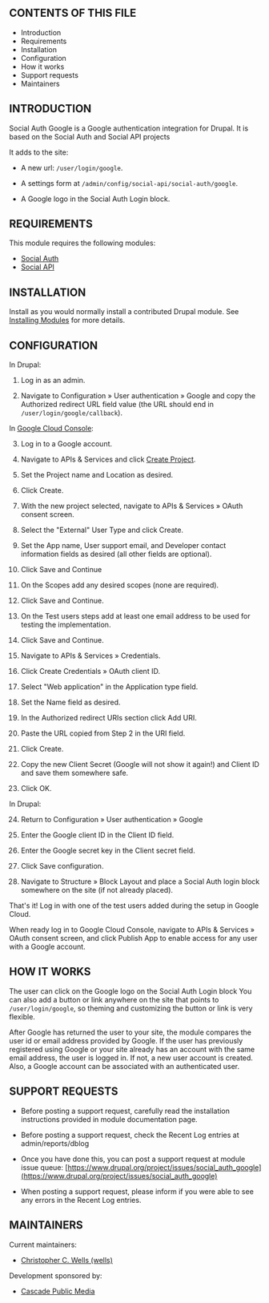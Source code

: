 CONTENTS OF THIS FILE
---------------------

 * Introduction
 * Requirements
 * Installation
 * Configuration
 * How it works
 * Support requests
 * Maintainers


INTRODUCTION
------------

Social Auth Google is a Google authentication integration for
Drupal. It is based on the Social Auth and Social API projects

It adds to the site:

 * A new url: `/user/login/google`.

 * A settings form at `/admin/config/social-api/social-auth/google`.

 * A Google logo in the Social Auth Login block.


REQUIREMENTS
------------

This module requires the following modules:

 * [Social Auth](https://drupal.org/project/social_auth)
 * [Social API](https://drupal.org/project/social_api)


INSTALLATION
------------

Install as you would normally install a contributed Drupal module. See
[Installing Modules](https://www.drupal.org/docs/extending-drupal/installing-modules)
for more details.


CONFIGURATION
-------------

In Drupal:

 1. Log in as an admin.

 2. Navigate to Configuration » User authentication » Google and copy
   the Authorized redirect URL field value (the URL should end in
   `/user/login/google/callback`).

In [Google Cloud Console](https://console.cloud.google.com/):

 3. Log in to a Google account.

 4. Navigate to APIs & Services and click [Create Project](https://console.cloud.google.com/projectcreate).

 5. Set the Project name and Location as desired.

 6. Click Create.

 7. With the new project selected, navigate to APIs & Services » OAuth consent
    screen.

 8. Select the "External" User Type and click Create.

 9. Set the App name, User support email, and Developer contact information
    fields as desired (all other fields are optional).

 10. Click Save and Continue

 11. On the Scopes add any desired scopes (none are required).

 12. Click Save and Continue.

 13. On the Test users steps add at least one email address to be used for
     testing the implementation.

 14. Click Save and Continue.

 15. Navigate to APIs & Services » Credentials.

 16. Click Create Credentials » OAuth client ID.

 17. Select "Web application" in the Application type field.

 18. Set the Name field as desired.

 19. In the Authorized redirect URIs section click Add URI.

 20. Paste the URL copied from Step 2 in the URI field.

 21. Click Create.

 22. Copy the new Client Secret (Google will not show it again!) and Client ID
     and save them somewhere safe.

 23. Click OK.

In Drupal:

 24. Return to Configuration » User authentication » Google

 25. Enter the Google client ID in the Client ID field.

 26. Enter the Google secret key in the Client secret field.

 27. Click Save configuration.

 28. Navigate to Structure » Block Layout and place a Social Auth login block
     somewhere on the site (if not already placed).

That's it! Log in with one of the test users added during the setup in Google
Cloud.

When ready log in to Google Cloud Console, navigate to APIs & Services » OAuth
consent screen, and click Publish App to enable access for any user with a
Google account.


HOW IT WORKS
------------

The user can click on the Google logo on the Social Auth Login block
You can also add a button or link anywhere on the site that points
to `/user/login/google`, so theming and customizing the button or link
is very flexible.

After Google has returned the user to your site, the module compares the user id
or email address provided by Google. If the user has previously registered using
Google or your site already has an account with the same email address, the user
is logged in. If not, a new user account is created. Also, a Google account can
be associated with an authenticated user.


SUPPORT REQUESTS
----------------

 * Before posting a support request, carefully read the installation
   instructions provided in module documentation page.

 * Before posting a support request, check the Recent Log entries at
   admin/reports/dblog

 * Once you have done this, you can post a support request at module issue
   queue: [https://www.drupal.org/project/issues/social_auth_google](https://www.drupal.org/project/issues/social_auth_google)

 * When posting a support request, please inform if you were able to see any
   errors in the Recent Log entries.


MAINTAINERS
-----------

Current maintainers:

 * [Christopher C. Wells (wells)](https://www.drupal.org/u/wells)

Development sponsored by:

 * [Cascade Public Media](https://www.drupal.org/cascade-public-media)
